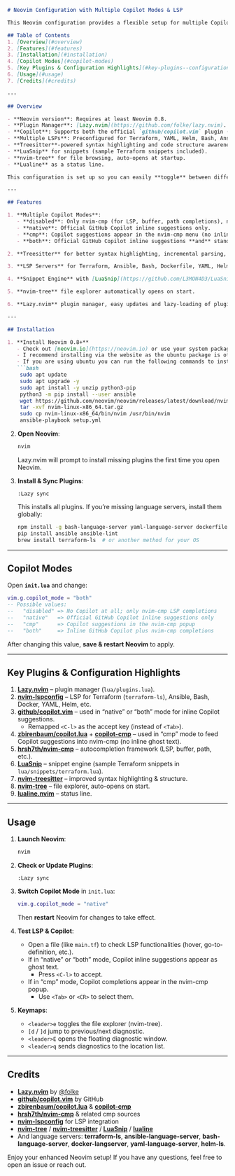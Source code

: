 ```md
# Neovim Configuration with Multiple Copilot Modes & LSP

This Neovim configuration provides a flexible setup for multiple Copilot modes, integrated LSP servers (for Terraform, Ansible, Bash, Docker, YAML, etc.), Treesitter, snippet support, and more—using [Lazy.nvim](https://github.com/folke/lazy.nvim) for plugin management.

## Table of Contents
1. [Overview](#overview)
2. [Features](#features)
3. [Installation](#installation)
4. [Copilot Modes](#copilot-modes)
5. [Key Plugins & Configuration Highlights](#key-plugins--configuration-highlights)
6. [Usage](#usage)
7. [Credits](#credits)

---

## Overview

- **Neovim version**: Requires at least Neovim 0.8.
- **Plugin Manager**: [Lazy.nvim](https://github.com/folke/lazy.nvim).
- **Copilot**: Supports both the official `github/copilot.vim` plugin (inline suggestions) and the alternative [`copilot.lua`](https://github.com/zbirenbaum/copilot.lua) + [`copilot-cmp`](https://github.com/zbirenbaum/copilot-cmp) for integration into `nvim-cmp`.
- **Multiple LSPs**: Preconfigured for Terraform, YAML, Helm, Bash, Ansible, Docker, plus standard defaults.
- **Treesitter**-powered syntax highlighting and code structure awareness.
- **LuaSnip** for snippets (sample Terraform snippets included).
- **nvim-tree** for file browsing, auto-opens at startup.
- **Lualine** as a status line.

This configuration is set up so you can easily **toggle** between different Copilot modes or disable Copilot entirely.

---

## Features

1. **Multiple Copilot Modes**:
   - **disabled**: Only nvim-cmp (for LSP, buffer, path completions), no Copilot.
   - **native**: Official GitHub Copilot inline suggestions only.
   - **cmp**: Copilot suggestions appear in the nvim-cmp menu (no inline ghost text).
   - **both**: Official GitHub Copilot inline suggestions **and** standard LSP completions from nvim-cmp.

2. **Treesitter** for better syntax highlighting, incremental parsing, and code structure.

3. **LSP Servers** for Terraform, Ansible, Bash, Dockerfile, YAML, Helm, etc.

4. **Snippet Engine** with [LuaSnip](https://github.com/L3MON4D3/LuaSnip) and sample Terraform snippets (`lua/snippets/terraform.lua`).

5. **nvim-tree** file explorer automatically opens on start.

6. **Lazy.nvim** plugin manager, easy updates and lazy-loading of plugins.

---

## Installation

1. **Install Neovim 0.8+**  
   - Check out [neovim.io](https://neovim.io) or use your system package manager.
   - I recommend installing via the website as the ubuntu package is often outdated.
   - If you are using ubuntu you can run the following commands to install neovim
   ```bash
    sudo apt update
    sudo apt upgrade -y
    sudo apt install -y unzip python3-pip
    python3 -m pip install --user ansible
    wget https://github.com/neovim/neovim/releases/latest/download/nvim-linux-x86_64.tar.gz
    tar -xvf nvim-linux-x86_64.tar.gz
    sudo cp nvim-linux-x86_64/bin/nvim /usr/bin/nvim
    ansible-playbook setup.yml
   ```
2. **Open Neovim**:
   ```bash
   nvim
   ```
   Lazy.nvim will prompt to install missing plugins the first time you open Neovim.

3. **Install & Sync Plugins**:
   ```vim
   :Lazy sync
   ```
   This installs all plugins. If you’re missing language servers, install them globally:
   ```bash
   npm install -g bash-language-server yaml-language-server dockerfile-language-server-nodejs @microsoft/helm-ls
   pip install ansible ansible-lint
   brew install terraform-ls  # or another method for your OS
   ```

---

## Copilot Modes

Open **`init.lua`** and change:
```lua
vim.g.copilot_mode = "both"
-- Possible values:
--   "disabled" => No Copilot at all; only nvim-cmp LSP completions
--   "native"   => Official GitHub Copilot inline suggestions only
--   "cmp"      => Copilot suggestions in the nvim-cmp popup
--   "both"     => Inline GitHub Copilot plus nvim-cmp completions
```
After changing this value, **save & restart Neovim** to apply.

---

## Key Plugins & Configuration Highlights

1. **[Lazy.nvim](https://github.com/folke/lazy.nvim)** – plugin manager (`lua/plugins.lua`).
2. **[nvim-lspconfig](https://github.com/neovim/nvim-lspconfig)** – LSP for Terraform (`terraform-ls`), Ansible, Bash, Docker, YAML, Helm, etc.
3. **[github/copilot.vim](https://github.com/github/copilot.vim)** – used in “native” or “both” mode for inline Copilot suggestions.  
   - Remapped `<C-l>` as the accept key (instead of `<Tab>`).
4. **[zbirenbaum/copilot.lua](https://github.com/zbirenbaum/copilot.lua)** + **[copilot-cmp](https://github.com/zbirenbaum/copilot-cmp)** – used in “cmp” mode to feed Copilot suggestions into nvim-cmp (no inline ghost text).
5. **[hrsh7th/nvim-cmp](https://github.com/hrsh7th/nvim-cmp)** – autocompletion framework (LSP, buffer, path, etc.).
6. **[LuaSnip](https://github.com/L3MON4D3/LuaSnip)** – snippet engine (sample Terraform snippets in `lua/snippets/terraform.lua`).
7. **[nvim-treesitter](https://github.com/nvim-treesitter/nvim-treesitter)** – improved syntax highlighting & structure.
8. **[nvim-tree](https://github.com/nvim-tree/nvim-tree.lua)** – file explorer, auto-opens on start.
9. **[lualine.nvim](https://github.com/nvim-lualine/lualine.nvim)** – status line.

---

## Usage

1. **Launch Neovim**:
   ```bash
   nvim
   ```
2. **Check or Update Plugins**:
   ```vim
   :Lazy sync
   ```
3. **Switch Copilot Mode** in `init.lua`:
   ```lua
   vim.g.copilot_mode = "native"
   ```
   Then **restart** Neovim for changes to take effect.

4. **Test LSP & Copilot**:
   - Open a file (like `main.tf`) to check LSP functionalities (hover, go-to-definition, etc.).
   - If in “native” or “both” mode, Copilot inline suggestions appear as ghost text.  
     - Press `<C-l>` to accept.
   - If in “cmp” mode, Copilot completions appear in the nvim-cmp popup.  
     - Use `<Tab>` or `<CR>` to select them.

5. **Keymaps**:
   - `<leader>e` toggles the file explorer (nvim-tree).
   - `[d` / `]d` jump to previous/next diagnostic.
   - `<leader>E` opens the floating diagnostic window.
   - `<leader>q` sends diagnostics to the location list.

---

## Credits

- **[Lazy.nvim](https://github.com/folke/lazy.nvim)** by [@folke](https://github.com/folke)
- **[github/copilot.vim](https://github.com/github/copilot.vim)** by GitHub
- **[zbirenbaum/copilot.lua](https://github.com/zbirenbaum/copilot.lua)** & **[copilot-cmp](https://github.com/zbirenbaum/copilot-cmp)**
- **[hrsh7th/nvim-cmp](https://github.com/hrsh7th/nvim-cmp)** & related cmp sources
- **[nvim-lspconfig](https://github.com/neovim/nvim-lspconfig)** for LSP integration
- **[nvim-tree](https://github.com/nvim-tree/nvim-tree.lua)** / **[nvim-treesitter](https://github.com/nvim-treesitter/nvim-treesitter)** / **[LuaSnip](https://github.com/L3MON4D3/LuaSnip)** / **[lualine](https://github.com/nvim-lualine/lualine.nvim)**
- And language servers: **terraform-ls**, **ansible-language-server**, **bash-language-server**, **docker-langserver**, **yaml-language-server**, **helm-ls**.

Enjoy your enhanced Neovim setup! If you have any questions, feel free to open an issue or reach out.
```
